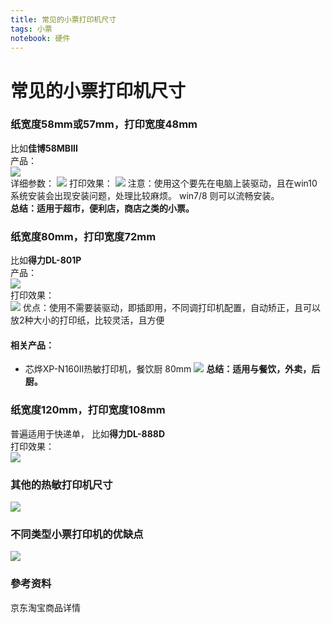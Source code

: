 ```yaml
---
title: 常见的小票打印机尺寸
tags: 小票
notebook: 硬件
---
```

# 常见的小票打印机尺寸

### 纸宽度58mm或57mm，打印宽度48mm
比如**佳博58MBIII**    
产品：    
![](https://raw.githubusercontent.com/heihuahe/myGallery/master/noteImage/20190821102527.png)     
详细参数：
![](https://raw.githubusercontent.com/heihuahe/myGallery/master/noteImage/20190821102658.png)
打印效果：
![](https://raw.githubusercontent.com/heihuahe/myGallery/master/noteImage/20190821102342.png)
注意：使用这个要先在电脑上装驱动，且在win10系统安装会出现安装问题，处理比较麻烦。
win7/8 则可以流畅安装。   
**总结：适用于超市，便利店，商店之类的小票。**
### 纸宽度80mm，打印宽度72mm
比如**得力DL-801P**    
产品：    
![](https://raw.githubusercontent.com/heihuahe/myGallery/master/noteImage/20190821103347.png)    
打印效果：    
![](https://raw.githubusercontent.com/heihuahe/myGallery/master/noteImage/20190821103925.png)
优点：使用不需要装驱动，即插即用，不同调打印机配置，自动矫正，且可以放2种大小的打印纸，比较灵活，且方便
#### 相关产品：
- 芯烨XP-N160II热敏打印机，餐饮厨 80mm
  ![](https://raw.githubusercontent.com/heihuahe/myGallery/master/noteImage/20190821104432.png)
**总结：适用与餐饮，外卖，后厨。**
### 纸宽度120mm，打印宽度108mm
普遍适用于快递单，
比如**得力DL-888D**    
打印效果：    
![](https://raw.githubusercontent.com/heihuahe/myGallery/master/noteImage/20190821111216.png)
### 其他的热敏打印机尺寸
![](https://raw.githubusercontent.com/heihuahe/myGallery/master/noteImage/20190821110213.png)
### 不同类型小票打印机的优缺点
![](https://raw.githubusercontent.com/heihuahe/myGallery/master/noteImage/20190821111429.png)
### 參考资料
京东淘宝商品详情

